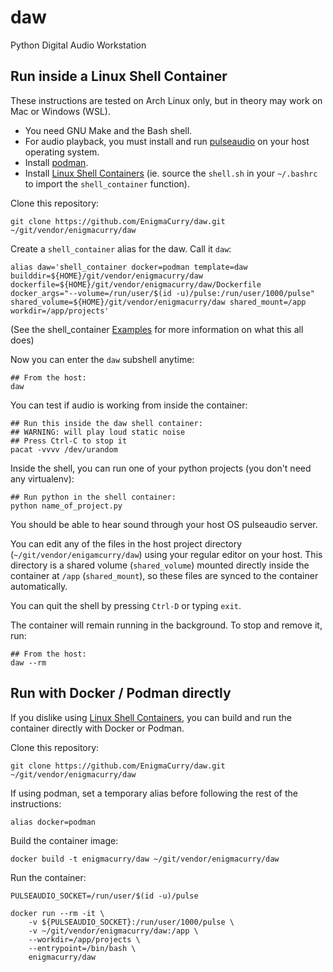 # daw

Python Digital Audio Workstation

## Run inside a Linux Shell Container

These instructions are tested on Arch Linux only, but in theory may work on Mac
or Windows (WSL).

 * You need GNU Make and the Bash shell.
 * For audio playback, you must install and run
   [pulseaudio](https://www.freedesktop.org/wiki/Software/PulseAudio/) on your
   host operating system.
 * Install [podman](https://podman.io/getting-started/installation).
 * Install [Linux Shell
   Containers](https://github.com/EnigmaCurry/d.rymcg.tech/tree/master/_terminal/linux)
   (ie. source the `shell.sh` in your `~/.bashrc` to import the
   `shell_container` function).
   
Clone this repository:

```
git clone https://github.com/EnigmaCurry/daw.git ~/git/vendor/enigmacurry/daw
```
   
Create a `shell_container` alias for the daw. Call it `daw`:

```
alias daw='shell_container docker=podman template=daw builddir=${HOME}/git/vendor/enigmacurry/daw dockerfile=${HOME}/git/vendor/enigmacurry/daw/Dockerfile docker_args="--volume=/run/user/$(id -u)/pulse:/run/user/1000/pulse" shared_volume=${HOME}/git/vendor/enigmacurry/daw shared_mount=/app workdir=/app/projects'
```

(See the shell_container
[Examples](https://github.com/EnigmaCurry/d.rymcg.tech/tree/master/_terminal/linux#vendored-dockerfile-example)
for more information on what this all does)

Now you can enter the `daw` subshell anytime:

```
## From the host:
daw
```

You can test if audio is working from inside the container:

```
## Run this inside the daw shell container:
## WARNING: will play loud static noise
## Press Ctrl-C to stop it
pacat -vvvv /dev/urandom
```

Inside the shell, you can run one of your python projects (you don't need any
virtualenv):

```
## Run python in the shell container:
python name_of_project.py
```

You should be able to hear sound through your host OS pulseaudio server.

You can edit any of the files in the host project directory
(`~/git/vendor/enigamcurry/daw`) using your regular editor on your host. This
directory is a shared volume (`shared_volume`) mounted directly inside the
container at `/app` (`shared_mount`), so these files are synced to the container
automatically.

You can quit the shell by pressing `Ctrl-D` or typing `exit`.

The container will remain running in the background. To stop and remove it, run:

```
## From the host:
daw --rm
```

## Run with Docker / Podman directly

If you dislike using [Linux Shell
   Containers](https://github.com/EnigmaCurry/d.rymcg.tech/tree/master/_terminal/linux),
   you can build and run the container directly with Docker or Podman.

Clone this repository:

```
git clone https://github.com/EnigmaCurry/daw.git ~/git/vendor/enigmacurry/daw
```

If using podman, set a temporary alias before following the rest of the
instructions:

```
alias docker=podman
```

Build the container image:

```
docker build -t enigmacurry/daw ~/git/vendor/enigmacurry/daw
```

Run the container:

```
PULSEAUDIO_SOCKET=/run/user/$(id -u)/pulse

docker run --rm -it \
    -v ${PULSEAUDIO_SOCKET}:/run/user/1000/pulse \
    -v ~/git/vendor/enigmacurry/daw:/app \
    --workdir=/app/projects \
    --entrypoint=/bin/bash \
    enigmacurry/daw
```

